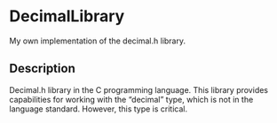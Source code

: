 # DecimalLibrary 

My own implementation of the decimal.h library.

## Description

Decimal.h library in the C programming language. This library provides capabilities for working with the “decimal” type, which is not in the language standard. However, this type is critical.
